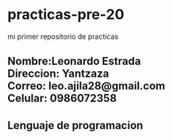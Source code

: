 # practicas-pre-20
mi primer repositorio de practicas

<h2><div class="formato">Nombre:Leonardo Estrada</div>
<div class="formato">Direccion: Yantzaza</div>
<div class="formato" >Correo: leo.ajila28@gmail.com</div>
<div class="formato" >Celular: 0986072358 </div> </h2>
<h2><div>Lenguaje de programacion</div></h2>
